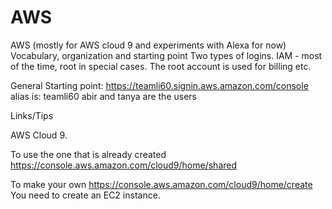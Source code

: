 # AWS

AWS (mostly for AWS cloud 9 and experiments with Alexa for now)
Vocabulary, organization and starting point
Two types of logins. IAM - most of the time, root in special cases.
The root account is used for billing etc.

General Starting point: https://teamli60.signin.aws.amazon.com/console
alias is: teamli60
abir and tanya are the users

Links/Tips

AWS Cloud 9.

To use the one that is already created
https://console.aws.amazon.com/cloud9/home/shared


To make your own
https://console.aws.amazon.com/cloud9/home/create
You need to create an EC2 instance.
